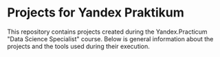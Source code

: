 # Projects for Yandex Praktikum
This repository contains projects created during the Yandex.Practicum "Data Science Specialist" course. Below is general information about the projects and the tools used during their execution.
